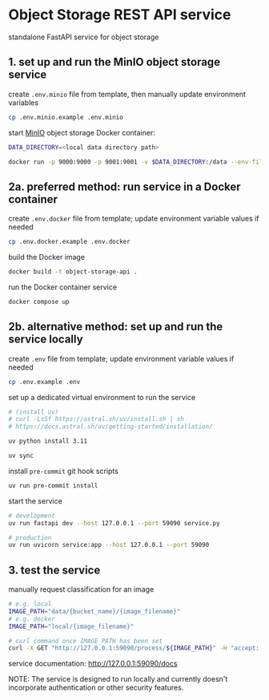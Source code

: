 # Object Storage REST API service

standalone FastAPI service for object storage


## 1. set up and run the MinIO object storage service

create `.env.minio` file from template, then manually update environment variables
```bash
cp .env.minio.example .env.minio
```

start [MinIO](https://github.com/minio/minio) object storage Docker container:
```bash
DATA_DIRECTORY=<local data directory path>

docker run -p 9000:9000 -p 9001:9001 -v $DATA_DIRECTORY:/data --env-file .env.minio quay.io/minio/minio server /data --console-address ":9001"
```


## 2a. preferred method: run service in a Docker container

create `.env.docker` file from template; update environment variable values if needed
```bash
cp .env.docker.example .env.docker
```

build the Docker image
```bash
docker build -t object-storage-api .
```

run the Docker container service
```bash
docker compose up
```


## 2b. alternative method: set up and run the service locally

create `.env` file from template; update environment variable values if needed
```bash
cp .env.example .env
```

set up a dedicated virtual environment to run the service
```bash
# (install uv)
# curl -LsSf https://astral.sh/uv/install.sh | sh
# https://docs.astral.sh/uv/getting-started/installation/

uv python install 3.11

uv sync
```

install `pre-commit` git hook scripts
```bash
uv run pre-commit install
```

start the service
```bash
# development
uv run fastapi dev --host 127.0.0.1 --port 59090 service.py

# production
uv run uvicorn service:app --host 127.0.0.1 --port 59090
```


## 3. test the service

manually request classification for an image
```bash
# e.g. local
IMAGE_PATH="data/{bucket_name}/{image_filename}"
# e.g. docker
IMAGE_PATH="local/{image_filename}"

# curl command once IMAGE_PATH has been set
curl -X GET "http://127.0.0.1:59090/process/${IMAGE_PATH}" -H "accept: application/json"
```

service documentation:
http://127.0.0.1:59090/docs

NOTE: The service is designed to run locally and currently doesn't incorporate authentication or other security features.
